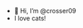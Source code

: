 - 👋 Hi, I’m @crosser09
- I love cats!

<!---
crosser09/crosser09 is a ✨ special ✨ repository because its `README.md` (this file) appears on your GitHub profile.
You can click the Preview link to take a look at your changes.
--->
